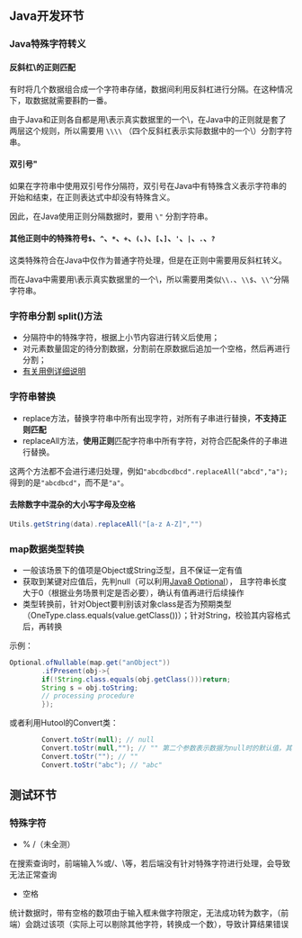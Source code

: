 ## Java开发环节

### Java特殊字符转义

#### 反斜杠\的正则匹配

有时将几个数据组合成一个字符串存储，数据间利用反斜杠进行分隔。在这种情况下，取数据就需要斟酌一番。

由于Java和正则各自都是用\\表示真实数据里的一个\，在Java中的正则就是套了两层这个规则，所以需要用 `\\\\`
（四个反斜杠表示实际数据中的一个\）分割字符串。

#### 双引号"

如果在字符串中使用双引号作分隔符，双引号在Java中有特殊含义表示字符串的开始和结束，在正则表达式中却没有特殊含义。

因此，在Java使用正则分隔数据时，要用 `\"` 分割字符串。

#### 其他正则中的特殊符号`$`、`^`、`*`、`+`、`(`、`)`、`[`、`]`、`'`、`|`、`.`、`?`

这类特殊符合在Java中仅作为普通字符处理，但是在正则中需要用反斜杠转义。

而在Java中需要用\\表示真实数据里的一个\，所以需要用类似`\\.`、`\\$`、`\\^`分隔字符串。

### 字符串分割 split()方法

* 分隔符中的特殊字符，根据上小节内容进行转义后使用；
* 对元素数量固定的待分割数据，分割前在原数据后追加一个空格，然后再进行分割；
* [有关用例详细说明](./split字符串分割深度解析.MD#用例说明)

### 字符串替换

* replace方法，替换字符串中所有出现字符，对所有子串进行替换，**不支持正则匹配**
* replaceAll方法，**使用正则**匹配字符串中所有字符，对符合匹配条件的子串进行替换。

这两个方法都不会进行递归处理，例如`"abcdbcdbcd".replaceAll("abcd","a");`得到的是`"abcdbcd"`，而不是`"a"`。

#### 去除数字中混杂的大小写字母及空格

```java
Utils.getString(data).replaceAll("[a-z A-Z]","")
```

### map数据类型转换

* 一般该场景下的值项是Object或String泛型，且不保证一定有值
* 获取到某键对应值后，先判null（可以利用[Java8 Optional](https://www.w3cschool.cn/java/java8-optional-class.html)），
  且字符串长度大于0（根据业务场景判定是否必要），确认有值再进行后续操作
* 类型转换前，针对Object要判别该对象class是否为预期类型（OneType.class.equals(value.getClass())）；针对String，校验其内容格式后，再转换

示例：

```java
Optional.ofNullable(map.get("anObject"))
        .ifPresent(obj->{
        if(!String.class.equals(obj.getClass()))return;
        String s = obj.toString;
        // processing procedure
        });
```
或者利用Hutool的Convert类：
```java
        Convert.toStr(null); // null
        Convert.toStr(null,""); // "" 第二个参数表示数据为null时的默认值，其他类型转换默认值同理
        Convert.toStr(""); // ""
        Convert.toStr("abc"); // "abc"
```

## 测试环节

### 特殊字符

* % /（未全测）

在搜索查询时，前端输入%或/、\等，若后端没有针对特殊字符进行处理，会导致无法正常查询

* 空格

统计数据时，带有空格的数项由于输入框未做字符限定，无法成功转为数字，（前端）会跳过该项（实际上可以剔除其他字符，转换成一个数），导致计算结果错误

